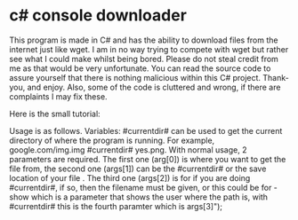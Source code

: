 # c# console downloader
This program is made in C# and has the ability to download files from the internet just like wget. I am in no way trying to compete with wget but rather see what I could make whilst being bored. Please do not steal credit from me as that would be very unfortunate. You can read the source code to assure yourself that there is nothing malicious within this C# project. Thank-you, and enjoy. Also, some of the code is cluttered and wrong, if there are complaints I may fix these.


Here is the small tutorial:

Usage is as follows. 
Variables: #currentdir# can be used to get the current directory of where the program is running. For example, google.com/img.img #currentdir# yes.png.
With normal usage, 2 parameters are required. The first one (arg[0]) is where you want to get the file from, the second one (args[1]) can be the #currentdir# or the save location of your file . The third one (args[2]) is for if you are doing #currentdir#, if so, then the filename must be given, or this could be for -show which is a parameter that shows the user where the path is, with #currentdir# this is the fourth paramter which is args[3]");
